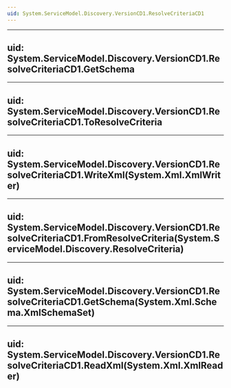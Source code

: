 ```yaml
---
uid: System.ServiceModel.Discovery.VersionCD1.ResolveCriteriaCD1
---
```


---
uid: System.ServiceModel.Discovery.VersionCD1.ResolveCriteriaCD1.GetSchema
---

---
uid: System.ServiceModel.Discovery.VersionCD1.ResolveCriteriaCD1.ToResolveCriteria
---

---
uid: System.ServiceModel.Discovery.VersionCD1.ResolveCriteriaCD1.WriteXml(System.Xml.XmlWriter)
---

---
uid: System.ServiceModel.Discovery.VersionCD1.ResolveCriteriaCD1.FromResolveCriteria(System.ServiceModel.Discovery.ResolveCriteria)
---

---
uid: System.ServiceModel.Discovery.VersionCD1.ResolveCriteriaCD1.GetSchema(System.Xml.Schema.XmlSchemaSet)
---

---
uid: System.ServiceModel.Discovery.VersionCD1.ResolveCriteriaCD1.ReadXml(System.Xml.XmlReader)
---
